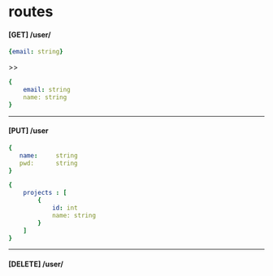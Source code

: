 # routes

#### [GET] /user/<email>
```yaml
{email: string}
```
\>>
```yaml
{
    email: string
    name: string
}
```
---
#### [PUT] /user
 ```yaml
{
    name:     string
    pwd:      string
}
```
```yaml
{
    projects : [
        {
            id: int
            name: string
        }
    ]
}
```
---
#### [DELETE] /user/<email>
